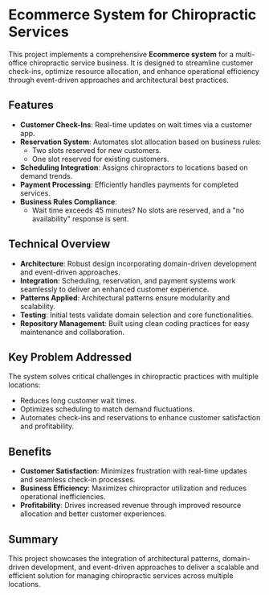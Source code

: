 # Ecommerce System for Chiropractic Services

This project implements a comprehensive **Ecommerce system** for a multi-office chiropractic service business. It is designed to streamline customer check-ins, optimize resource allocation, and enhance operational efficiency through event-driven approaches and architectural best practices.

## Features
- **Customer Check-Ins**: Real-time updates on wait times via a customer app.
- **Reservation System**: Automates slot allocation based on business rules:
  - Two slots reserved for new customers.
  - One slot reserved for existing customers.
- **Scheduling Integration**: Assigns chiropractors to locations based on demand trends.
- **Payment Processing**: Efficiently handles payments for completed services.
- **Business Rules Compliance**:
  - Wait time exceeds 45 minutes? No slots are reserved, and a "no availability" response is sent.

## Technical Overview
- **Architecture**: Robust design incorporating domain-driven development and event-driven approaches.
- **Integration**: Scheduling, reservation, and payment systems work seamlessly to deliver an enhanced customer experience.
- **Patterns Applied**: Architectural patterns ensure modularity and scalability.
- **Testing**: Initial tests validate domain selection and core functionalities.
- **Repository Management**: Built using clean coding practices for easy maintenance and collaboration.

## Key Problem Addressed
The system solves critical challenges in chiropractic practices with multiple locations:
- Reduces long customer wait times.
- Optimizes scheduling to match demand fluctuations.
- Automates check-ins and reservations to enhance customer satisfaction and profitability.

## Benefits
- **Customer Satisfaction**: Minimizes frustration with real-time updates and seamless check-in processes.
- **Business Efficiency**: Maximizes chiropractor utilization and reduces operational inefficiencies.
- **Profitability**: Drives increased revenue through improved resource allocation and better customer experiences.

## Summary
This project showcases the integration of architectural patterns, domain-driven development, and event-driven approaches to deliver a scalable and efficient solution for managing chiropractic services across multiple locations. 

